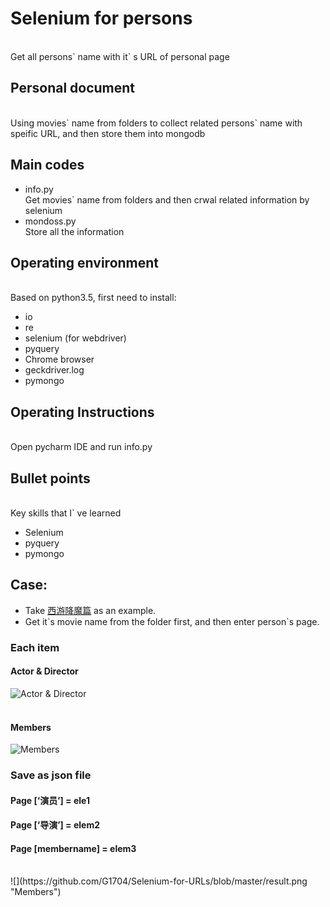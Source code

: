 # Selenium for persons
<br>Get all persons\` name with it\` s URL of personal page
## Personal document
<br>Using movies\` name from folders to collect related persons\` name with speific URL, and then store them into mongodb
<br>
## Main codes
* info.py <br>
Get movies` name from folders and then crwal related information by selenium
* mondoss.py
	<br>  Store all the information



## Operating environment
<br>Based on python3.5, first need to install:
* io
* re
* selenium (for webdriver)
* pyquery
* Chrome browser
* geckdriver.log
* pymongo

## Operating Instructions
<br>Open pycharm IDE and run info.py

## Bullet points
<br>Key skills that I` ve learned
* Selenium
* pyquery
* pymongo

## Case:
* Take [西游降魔篇](http://movie.mtime.com/208325/fullcredits.html) as an example.
* Get it\`s movie name from the folder first, and then enter person\`s page.

### Each item
#### Actor & Director<br>
![](https://github.com/G1704/Test/blob/master/Item.png "Actor & Director")<br>
<br>
#### Members<br>
![](https://github.com/G1704/Test/blob/master/Item2.png "Members")<br>


### Save as json file
#### Page [‘演员’] = ele1
#### Page [‘导演’] = elem2
#### Page [membername] = elem3
<br>
![](https://github.com/G1704/Selenium-for-URLs/blob/master/result.png "Members")<br>


